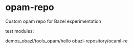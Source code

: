 # opam-repo
Custom opam repo for Bazel experimentation


test modules:

demos_obazl/tools_opam/hello
obazl-repository/ocaml-re

